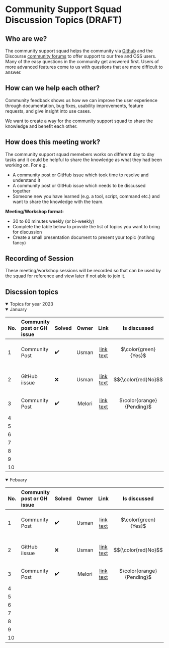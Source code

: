 # Community Support Squad Discussion Topics (DRAFT)

## Who are we?

The community support squad helps the community via [Github](https://github.com/grafana/grafana/) and the Discourse [community forums](https://community.grafana.com/) to offer support to our free and OSS users. Many of the easy questions in the community get answered first. Users of more advanced features come to us with questions that are more difficult to answer. 

## How can we help each other?

Community feedback shows us how we can improve the user experience through documentation, bug fixes, usability improvements, feature requests, and give insight into use cases.

We want to create a way for the community support squad to share the knowledge and benefit each other.

## How does this meeting work? 

The community support squad memebers works on different day to day tasks and it could be helpful to share the knowledge as what they had been working on. For e.g.

- A community post or GitHub issue which took time to resolve and understand it
- A community post or GitHub issue which needs to be discussed together
- Someone new you have learned (e.g. a tool, script, command etc.) and want to share the knowledge with the team.

**Meeting/Workshop format:**
- 30 to 60 minutes weekly (or bi-weekly)
- Complete the table below to provide the list of topics you want to bring for discussion
- Create a small presentation document to present your topic (notihng fancy)


## Recording of Session 
These meeting/workshop sessions will be recorded so that can be used by the squad for reference and view later if not able to join it.



## Discssion topics

<details open>
<summary>Topics for year 2023</summary>

<details open>
<summary>January</summary>

| No.| Community post or GH issue| Solved | Owner  | Link | Is discussed | Additional Notes |
|:---|  :---                     | :---   | :---:|     :---:    |     :---:         | :--- |
| 1 |Community Post|:heavy_check_mark:|Usman|<a href="https://hello.ca">link text</a>|$\color{green}{Yes}$| This one was really good for discussion|
| 2 |GitHub iissue |:x:               |Usman|<a href="https://hello.ca">link text</a>|$${\color{red}No}$$	| This one is not easy need more time|
| 3 |Community Post|:heavy_check_mark:|Melori|<a href="https://hello.ca">link text</a>|$\color{orange}{Pending}$| Pending for discussion|
| 4 |  
| 5 | 
| 6 |  
| 7 |  
| 8 |  
| 9 |
| 10|   
</details>
<details open>

<summary>Febuary</summary>

| No.| Community post or GH issue| Solved | Owner  | Link | Is discussed | Additional Notes |
|:---|  :---                     | :---   | :---:|     :---:    |     :---:         | :--- |
| 1 |Community Post|:heavy_check_mark:|Usman|<a href="https://hello.ca">link text</a>|$\color{green}{Yes}$| This one was really good for discussion|
| 2 |GitHub iissue |:x:               |Usman|<a href="https://hello.ca">link text</a>|$${\color{red}No}$$	| This one is not easy need more time|
| 3 |Community Post|:heavy_check_mark:|Melori|<a href="https://hello.ca">link text</a>|$\color{orange}{Pending}$| Pending for discussion|
| 4 |  
| 5 | 
| 6 |  
| 7 |  
| 8 |  
| 9 |
| 10|   
</details>  
  
  

</details>

